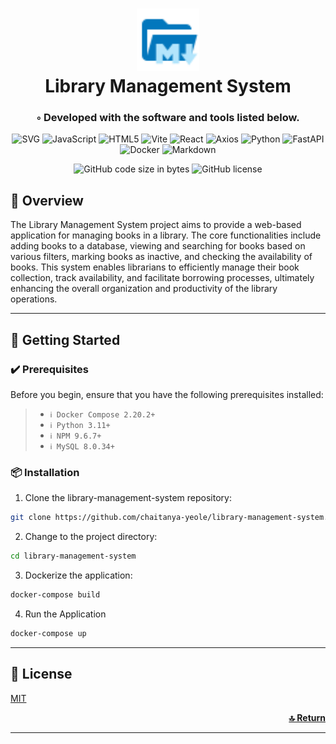 <div align="center">
<h1 align="center">
<img src="https://raw.githubusercontent.com/PKief/vscode-material-icon-theme/ec559a9f6bfd399b82bb44393651661b08aaf7ba/icons/folder-markdown-open.svg" width="100" />
<br>Library Management System
</h1>
<h3>◦ Developed with the software and tools listed below.</h3>

<p align="center">
<img src="https://img.shields.io/badge/SVG-FFB13B.svg?style&logo=SVG&logoColor=black" alt="SVG" />
<img src="https://img.shields.io/badge/JavaScript-F7DF1E.svg?style&logo=JavaScript&logoColor=black" alt="JavaScript" />
<img src="https://img.shields.io/badge/HTML5-E34F26.svg?style&logo=HTML5&logoColor=white" alt="HTML5" />
<img src="https://img.shields.io/badge/Vite-646CFF.svg?style&logo=Vite&logoColor=white" alt="Vite" />
<img src="https://img.shields.io/badge/React-61DAFB.svg?style&logo=React&logoColor=black" alt="React" />
<img src="https://img.shields.io/badge/Axios-5A29E4.svg?style&logo=Axios&logoColor=white" alt="Axios" />

<img src="https://img.shields.io/badge/Python-3776AB.svg?style&logo=Python&logoColor=white" alt="Python" />
<img src="https://img.shields.io/badge/FastAPI-009688.svg?style&logo=FastAPI&logoColor=white" alt="FastAPI" />
<img src="https://img.shields.io/badge/Docker-2496ED.svg?style&logo=Docker&logoColor=white" alt="Docker" />
<img src="https://img.shields.io/badge/Markdown-000000.svg?style&logo=Markdown&logoColor=white" alt="Markdown" />
</p>
<img src="https://img.shields.io/github/languages/code-size/chaitanya-yeole/library-management-system" alt="GitHub code size in bytes" />
<img src="https://img.shields.io/github/license/chaitanya-yeole/library-management-system" alt="GitHub license" />
</div>


## 📍 Overview

The Library Management System project aims to provide a web-based application for managing books in a library. The core functionalities include adding books to a database, viewing and searching for books based on various filters, marking books as inactive, and checking the availability of books. This system enables librarians to efficiently manage their book collection, track availability, and facilitate borrowing processes, ultimately enhancing the overall organization and productivity of the library operations.


---

## 🚀 Getting Started

### ✔️ Prerequisites

Before you begin, ensure that you have the following prerequisites installed:
> - `ℹ️ Docker Compose 2.20.2+`
> - `ℹ️ Python 3.11+`
> - `ℹ️ NPM 9.6.7+`
> - `ℹ️ MySQL 8.0.34+`

### 📦 Installation

1. Clone the library-management-system repository:
```sh
git clone https://github.com/chaitanya-yeole/library-management-system.git
```

2. Change to the project directory:
```sh
cd library-management-system
```

3. Dockerize the application:
```sh
docker-compose build
```

4. Run the Application
```sh
docker-compose up
```

---


## 📄 License

[MIT](./LICENSE)

<p align="right">
  <a href="#top"><b>🔝 Return </b></a>
</p>

---